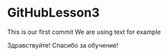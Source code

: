 # GitHubLesson3

This is our first commit
We are using text for example

Здравствуйте! Спасибо за обучение! 